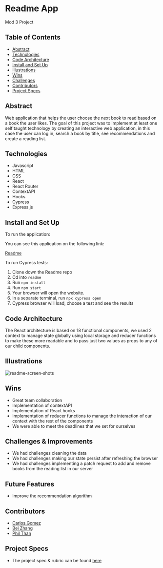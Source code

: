 # Readme App

Mod 3 Project

## Table of Contents

- [Abstract](https://www.notion.so/Readme-md-033c5db170ef438f9323768888e58ee8)
- [Technologies](https://www.notion.so/Readme-md-033c5db170ef438f9323768888e58ee8)
- [Code Architecture](https://www.notion.so/Readme-md-033c5db170ef438f9323768888e58ee8)
- [Install and Set Up](https://www.notion.so/Readme-md-033c5db170ef438f9323768888e58ee8)
- [Illustrations](https://www.notion.so/Readme-md-033c5db170ef438f9323768888e58ee8)
- [Wins](https://www.notion.so/Readme-md-033c5db170ef438f9323768888e58ee8)
- [Challenges](https://www.notion.so/Readme-md-033c5db170ef438f9323768888e58ee8)
- [Contributors](https://www.notion.so/Readme-md-033c5db170ef438f9323768888e58ee8)
- [Project Specs](https://www.notion.so/Readme-md-033c5db170ef438f9323768888e58ee8)

## Abstract

Web application that helps the user choose the next book to read based on a book the user likes.
The goal of this project was to implement at least one self taught technology by creating an interactive web application, in this case the user can log in, search a book by title, see recommendations and create a reading list.

## Technologies

- Javascript
- HTML
- CSS
- React
- React Router
- ContextAPI
- Hooks
- Cypress
- Express.js

## Install and Set Up

To run the application:

You can see this application on the following link:

[Readme](https://readme-2107.herokuapp.com/)

To run Cypress tests:

1. Clone down the Readme repo
2. Cd into `readme`
3. Run `npm install`
4. Run `npm start`
5. Your browser will open the website.
6. In a separate terminal, run `npx cypress open`
7. Cypress browser will load, choose a test and see the results


## Code Architecture

The React architecture is based on 18 functional components, we used 2 context to manage state globally using local storage and reducer functions to make these more readable and to pass just two values as props to any of our child components.

## Illustrations
![readme-screen-shots](https://user-images.githubusercontent.com/82873669/140862033-31ad423c-a0a9-4ba2-96ea-a93682b9b385.gif)


## Wins

- Great team collaboration
- Implementation of contextAPI
- Implementation of React hooks 
- Implementation of reducer functions to manage the interaction of our context with the rest of the components
- We were able to meet the deadlines that we set for ourselves

## Challenges & Improvements

- We had challenges cleaning the data
- We had challenges making our state persist after refreshing the browser
- We had challenges implementing a patch request to add and remove books from the reading list in our server

## Future Features

- Improve the recommendation algorithm 

## Contributors

- [Carlos Gomez](https://github.com/karmacarlos)
- [Bei Zhang](https://github.com/beizy)
- [Phil Than](https://github.com/pthan1)

## Project Specs

- The project spec & rubric can be found [here](https://frontend.turing.edu/projects/module-3/stretch.html)

